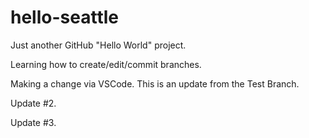 hello-seattle
=============

Just another GitHub "Hello World" project.

Learning how to create/edit/commit branches.

Making a change via VSCode.  This is an update from the Test Branch.

Update #2.

Update #3.